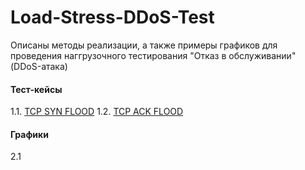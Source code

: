 # Load-Stress-DDoS-Test

Описаны методы реализации, а также примеры графиков для проведения наггрузочного тестирования "Отказ в обслуживании" (DDoS-атака)

#### Тест-кейсы
1.1. [TCP SYN FLOOD](https://github.com/Fireng/Load-Stress-DDoS-Test/blob/main/TCP_SYN/tcp_syn_flood.md) 
1.2. [TCP ACK FLOOD](https://github.com/Fireng/Load-Stress-DDoS-Test/blob/main/TCP_ACK/tcp_ack_flood.md)

#### Графики
2.1 
